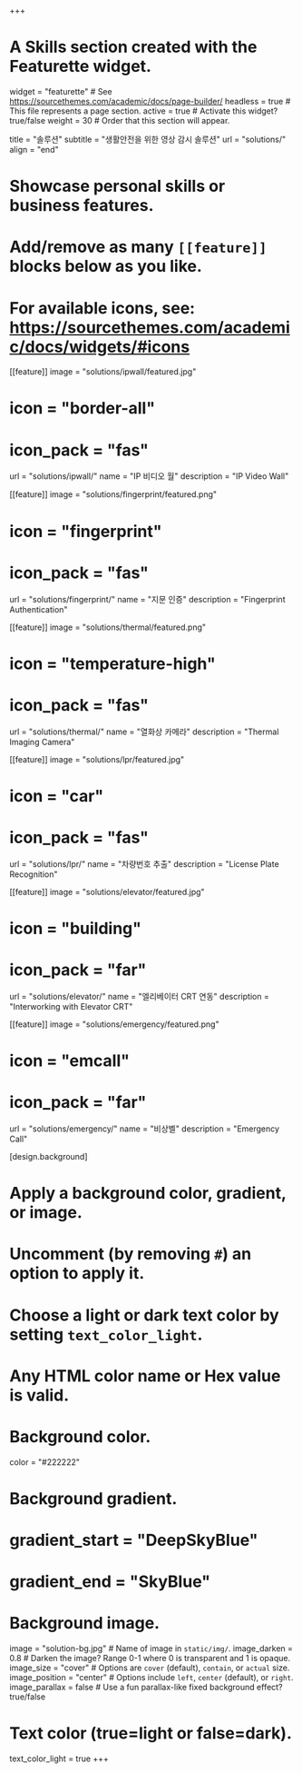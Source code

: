 +++
# A Skills section created with the Featurette widget.
widget = "featurette"  # See https://sourcethemes.com/academic/docs/page-builder/
headless = true  # This file represents a page section.
active = true  # Activate this widget? true/false
weight = 30  # Order that this section will appear.

title = "솔루션"
subtitle = "생활안전을 위한 영상 감시 솔루션"
url = "solutions/"
align = "end"

# Showcase personal skills or business features.
# 
# Add/remove as many `[[feature]]` blocks below as you like.
# 
# For available icons, see: https://sourcethemes.com/academic/docs/widgets/#icons

[[feature]]
  image = "solutions/ipwall/featured.jpg"
  # icon = "border-all"
  # icon_pack = "fas"
  url = "solutions/ipwall/"
  name = "IP 비디오 월"
  description = "IP Video Wall"
  
[[feature]]
  image = "solutions/fingerprint/featured.png"
  # icon = "fingerprint"
  # icon_pack = "fas"
  url = "solutions/fingerprint/"
  name = "지문 인증"
  description = "Fingerprint Authentication"
  
[[feature]]
  image = "solutions/thermal/featured.png"
  # icon = "temperature-high"
  # icon_pack = "fas"
  url = "solutions/thermal/"
  name = "열화상 카메라"
  description = "Thermal Imaging Camera"

[[feature]]
  image = "solutions/lpr/featured.jpg"
  # icon = "car"
  # icon_pack = "fas"
  url = "solutions/lpr/"
  name = "차량번호 추출"
  description = "License Plate Recognition"

[[feature]]
  image = "solutions/elevator/featured.jpg"
  # icon = "building"
  # icon_pack = "far"
  url = "solutions/elevator/"
  name = "엘리베이터 CRT 연동"
  description = "Interworking with Elevator CRT"

[[feature]]
  image = "solutions/emergency/featured.png"
  # icon = "emcall"
  # icon_pack = "far"
  url = "solutions/emergency/"
  name = "비상벨"
  description = "Emergency Call"

[design.background]
  # Apply a background color, gradient, or image.
  #   Uncomment (by removing `#`) an option to apply it.
  #   Choose a light or dark text color by setting `text_color_light`.
  #   Any HTML color name or Hex value is valid.
  
  # Background color.
  color = "#222222"
  
  # Background gradient.
  # gradient_start = "DeepSkyBlue"
  # gradient_end = "SkyBlue"
  
  # Background image.
  image = "solution-bg.jpg"  # Name of image in `static/img/`.
  image_darken = 0.8  # Darken the image? Range 0-1 where 0 is transparent and 1 is opaque.
  image_size = "cover"  #  Options are `cover` (default), `contain`, or `actual` size.
  image_position = "center"  # Options include `left`, `center` (default), or `right`.
  image_parallax = false  # Use a fun parallax-like fixed background effect? true/false

  # Text color (true=light or false=dark).
  text_color_light = true
+++
